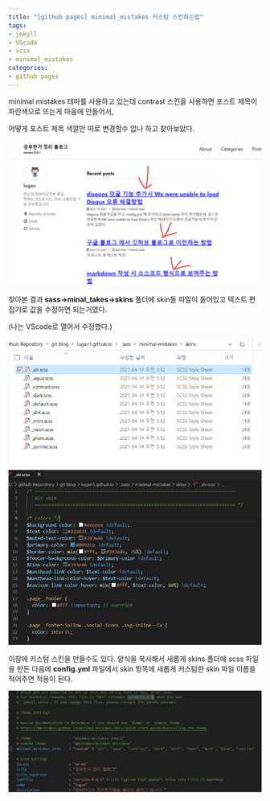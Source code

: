 ```yaml
---
title: "[github pages] minimal_mistakes 커스텀 스킨하는법"
tags:
- jekyll
- VScode
- scss
- minimal_mistakes
categories:
- github pages
---
```


minimal mistakes 테마를 사용하고 있는데 contrast 스킨을 사용하면 포스트 제목이 파란색으로 뜨는게 마음에 안들어서, 

어떻게 포스트 제목 색깔만 따로 변경할수 없나 하고 찾아보았다.

![contrast](/assets/image/posts_image/post_cumtomskin/contrast.png)



찾아본 결과 **sass->minal_takes->skins** 폴더에 skin들 파일이 들어있고 텍스트 편집기로 값을 수정하면 되는거였다.

(나는 VScode로 열어서 수정했다.)

![path](/assets/image/posts_image/post_cumtomskin/path.png)
![air](/assets/image/posts_image/post_cumtomskin/air.png)


이참에 커스텀 스킨을 만들수도 있다. 양식을 복사해서 새롭게 skins 폴더에 scss 파일을 만든 다음에  **config.yml** 파일에서 skin 항목에 새롭게 커스텀한 skin 파일 이름을 적어주면 적용이 된다.

![config](/assets/image/posts_image/post_cumtomskin/config.png)
